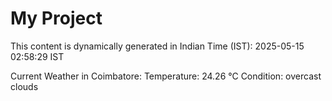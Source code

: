 # My Project

This content is dynamically generated in Indian Time (IST): 2025-05-15 02:58:29 IST


Current Weather in Coimbatore:
Temperature: 24.26 °C
Condition: overcast clouds
